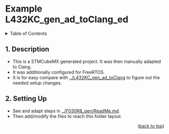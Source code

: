 <div id="top">

# Example L432KC_gen_ad_toClang_ed


<details><summary>Table of Contents</summary><ol><!-- TABLE OF CONTENTS START -->

<!-- 
Table of Contents Generation:
- Install vsCode extension "Markdown TOC" from dumeng 
- Use Shift-Ctrl-P "markdownTOC:generate" to get the automatic numbering.
- replace "<a id=" with "<a id=" 
-->

<!-- vscode-markdown-toc -->
* 1. [Description](#description)
* 2. [Setting Up](#setting-up)

<!-- vscode-markdown-toc-config
	numbering=true
	autoSave=true
	/vscode-markdown-toc-config -->
<!-- /vscode-markdown-toc -->

</div></ol></details><!-- TABLE OF CONTENTS END -->

##  1. <a id='description'></a>Description

* This is a STMCubeMX generated project. It was then manually adapted to Clang.
* It was additionally configured for FreeRTOS.
* It is for easy compare with  [../L432KC_gen_ad_toClang](../L432KC_gen_ad_toClang) to figure out the needed setup changes.

##  2. <a id='setting-up'></a>Setting Up

* See and adapt steps in [../F030R8_gen/ReadMe.md](../F030R8_gen/ReadMe.md).
* Then add/modify the files to reach this folder layout.

<p align="right">(<a href="#top">back to top</a>)</p>
